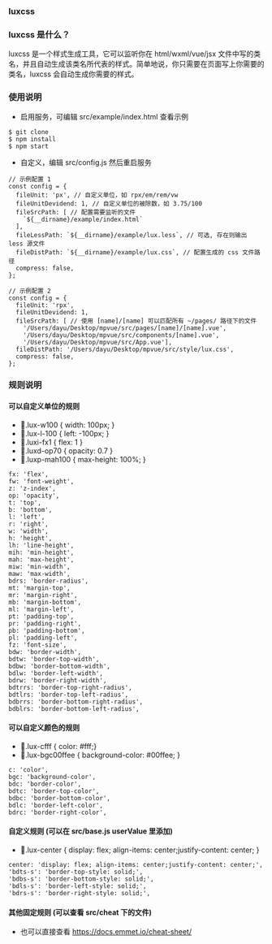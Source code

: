 
### luxcss

### luxcss 是什么？

luxcss 是一个样式生成工具，它可以监听你在 html/wxml/vue/jsx 文件中写的类名，并且自动生成该类名所代表的样式。简单地说，你只需要在页面写上你需要的类名，luxcss 会自动生成你需要的样式。

### 使用说明

- 启用服务，可编辑 src/example/index.html 查看示例

```
$ git clone 
$ npm install
$ npm start
```

- 自定义，编辑 src/config.js 然后重启服务

```
// 示例配置 1
const config = {
  fileUnit: 'px', // 自定义单位，如 rpx/em/rem/vw
  fileUnitDevidend: 1, // 自定义单位的被除数，如 3.75/100
  fileSrcPath: [ // 配置需要监听的文件
    `${__dirname}/example/index.html`
  ],
  fileLessPath: `${__dirname}/example/lux.less`, // 可选, 存在则输出 less 源文件
  fileDistPath: `${__dirname}/example/lux.css`, // 配置生成的 css 文件路径
  compress: false,
};

// 示例配置 2
const config = {
  fileUnit: 'rpx',
  fileUnitDevidend: 1,
  fileSrcPath: [ // 使用 [name]/[name] 可以匹配所有 ~/pages/ 路径下的文件
    '/Users/dayu/Desktop/mpvue/src/pages/[name]/[name].vue',
    '/Users/dayu/Desktop/mpvue/src/components/[name].vue',
    '/Users/dayu/Desktop/mpvue/src/App.vue'],
  fileDistPath: '/Users/dayu/Desktop/mpvue/src/style/lux.css',
  compress: false,
};
```

### 规则说明

#### 可以自定义单位的规则

- 🌰.lux-w100 { width: 100px; }
- 🌰.lux-l-100 { left: -100px; }
- 🌰.luxi-fx1 { flex: 1 }
- 🌰.luxd-op70 { opacity: 0.7 }
- 🌰.luxp-mah100 { max-height: 100%; }

```
fx: 'flex',
fw: 'font-weight',
z: 'z-index',
op: 'opacity',
t: 'top',
b: 'bottom',
l: 'left',
r: 'right',
w: 'width',
h: 'height',
lh: 'line-height',
mih: 'min-height',
mah: 'max-height',
miw: 'min-width',
maw: 'max-width',
bdrs: 'border-radius',
mt: 'margin-top',
mr: 'margin-right',
mb: 'margin-bottom',
ml: 'margin-left',
pt: 'padding-top',
pr: 'padding-right',
pb: 'padding-bottom',
pl: 'padding-left',
fz: 'font-size',
bdw: 'border-width',
bdtw: 'border-top-width',
bdbw: 'border-bottom-width',
bdlw: 'border-left-width',
bdrw: 'border-right-width',
bdtrrs: 'border-top-right-radius',
bdtlrs: 'border-top-left-radius',
bdbrrs: 'border-bottom-right-radius',
bdblrs: 'border-bottom-left-radius',
```

#### 可以自定义颜色的规则

- 🌰.lux-cfff { color: #fff;}
- 🌰.lux-bgc00ffee { background-color: #00ffee; }

```
c: 'color',
bgc: 'background-color',
bdc: 'border-color',
bdtc: 'border-top-color',
bdbc: 'border-bottom-color',
bdlc: 'border-left-color',
bdrc: 'border-right-color',
```

#### 自定义规则 (可以在 src/base.js userValue 里添加)

- 🌰.lux-center { display: flex; align-items: center;justify-content: center; }

```
center: 'display: flex; align-items: center;justify-content: center;',
'bdts-s': 'border-top-style: solid;',
'bdbs-s': 'border-bottom-style: solid;',
'bdls-s': 'border-left-style: solid;',
'bdrs-s': 'border-right-style: solid;',
```

#### 其他固定规则 (可以查看 src/cheat 下的文件)

- 也可以直接查看 https://docs.emmet.io/cheat-sheet/
